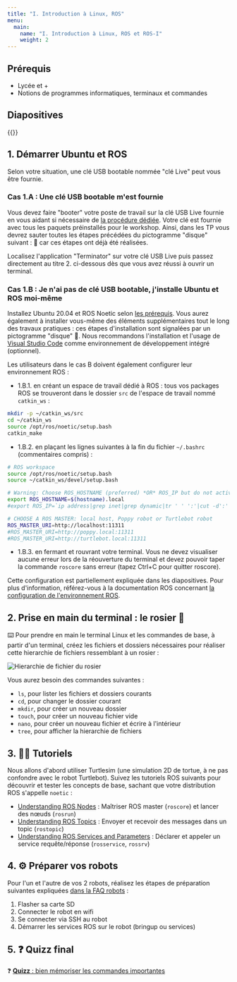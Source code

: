 ```yaml
---
title: "I. Introduction à Linux, ROS"
menu:
  main:
    name: "I. Introduction à Linux, ROS et ROS-I"
    weight: 2
---
```


## Prérequis

* Lycée et +
* Notions de programmes informatiques, terminaux et commandes

## Diapositives

{{<pdf src="https://files.ros4.pro/introduction.pdf" >}}

## 1. Démarrer Ubuntu et ROS

Selon votre situation, une clé USB bootable nommée "clé Live" peut vous être fournie.

### Cas 1.A : Une clé USB bootable m'est fournie

Vous devez faire "booter" votre poste de travail sur la clé USB Live fournie en vous aidant si nécessaire de [la procédure dédiée](https://files.ros4.pro/boot.pdf). Votre clé est fournie avec tous les paquets préinstallés pour le workshop. Ainsi, dans les TP vous devrez sauter toutes les étapes précédées du pictogramme "disque" suivant : 📀 car ces étapes ont déjà été réalisées.

Localisez l'application "Terminator" sur votre clé USB Live puis passez directement au titre 2. ci-dessous dès que vous avez réussi à ouvrir un terminal.

### Cas 1.B : Je n'ai pas de clé USB bootable, j'installe Ubuntu et ROS moi-même

Installez Ubuntu 20.04 et ROS Noetic selon [les prérequis](https://files.ros4.pro/prerequis.pdf). Vous aurez également à installer vous-même des éléments supplémentaires tout le long des travaux pratiques : ces étapes d'installation sont signalées par un pictogramme "disque" 📀. Nous recommandons l'installation et l'usage de [Visual Studio Code](https://code.visualstudio.com/Download) comme environnement de développement intégré (optionnel).

Les utilisateurs dans le cas B doivent également configurer leur environnement ROS :

* 1.B.1. en créant un espace de travail dédié à ROS : tous vos packages ROS se trouveront dans le dossier `src` de l'espace de travail nommé `catkin_ws` :

```bash
mkdir -p ~/catkin_ws/src
cd ~/catkin_ws
source /opt/ros/noetic/setup.bash
catkin_make
```

* 1.B.2. en plaçant les lignes suivantes à la fin du fichier `~/.bashrc` (commentaires compris) :

```bash
# ROS workspace
source /opt/ros/noetic/setup.bash
source ~/catkin_ws/devel/setup.bash

# Warning: Choose ROS_HOSTNAME (preferred) *OR* ROS_IP but do not activate both
export ROS_HOSTNAME=$(hostname).local
#export ROS_IP=`ip address|grep inet|grep dynamic|tr ' ' ':'|cut -d':' -f6|cut -d'/' -f1|head -n1`

# CHOOSE A ROS MASTER: local host, Poppy robot or Turtlebot robot
ROS_MASTER_URI=http://localhost:11311
#ROS_MASTER_URI=http://poppy.local:11311
#ROS_MASTER_URI=http://turtlebot.local:11311

```

* 1.B.3. en fermant et rouvrant votre terminal. Vous ne devez visualiser aucune erreur lors de la réouverture du terminal et devez pouvoir taper la commande `roscore` sans erreur (tapez Ctrl+C pour quitter roscore).

Cette configuration est partiellement expliquée dans les diapositives. Pour plus d'information, référez-vous à la documentation ROS concernant [la configuration de l'environnement ROS](http://wiki.ros.org/ROS/Tutorials/InstallingandConfiguringROSEnvironment).

## 2. Prise en main du terminal : le rosier 🌹

⌨️ Pour prendre en main le terminal Linux et les commandes de base, à partir d'un terminal, créez les fichiers et dossiers nécessaires pour réaliser cette hierarchie de fichiers ressemblant à un rosier :

![Hierarchie de fichier du rosier](img/rosier.png)

Vous aurez besoin des commandes suivantes :

* `ls`, pour lister les fichiers et dossiers courants
* `cd`, pour changer le dossier courant
* `mkdir`, pour créer un nouveau dossier
* `touch`, pour créer un nouveau fichier vide
* `nano`, pour créer un nouveau fichier et écrire à l'intérieur
* `tree`, pour afficher la hierarchie de fichiers

## 3. 🧑‍🏫 Tutoriels

Nous allons d'abord utiliser Turtlesim (une simulation 2D de tortue, à ne pas confondre avec le robot Turtlebot). Suivez les tutoriels ROS suivants pour découvrir et tester les concepts de base, sachant que votre distribution ROS s'appelle `noetic` :

* [Understanding ROS Nodes](http://wiki.ros.org/ROS/Tutorials/UnderstandingNodes) : Maîtriser ROS master (`roscore`) et lancer des nœuds (`rosrun`)
* [Understanding ROS Topics](http://wiki.ros.org/ROS/Tutorials/UnderstandingTopics) : Envoyer et recevoir des messages dans un topic (`rostopic`)
* [Understanding ROS Services and Parameters](http://wiki.ros.org/ROS/Tutorials/UnderstandingServicesParams) : Déclarer et appeler un service requête/réponse (`rosservice`, `rossrv`)

## 4. ⚙️ Préparer vos robots

Pour l'un et l'autre de vos 2 robots, réalisez les étapes de préparation suivantes expliquées [dans la FAQ robots](../faq/pi/) :

1. Flasher sa carte SD
2. Connecter le robot en wifi
3. Se connecter via SSH au robot
4. Démarrer les services ROS sur le robot (bringup ou services)

## 5. ❓ Quizz final

❓ [**Quizz** : bien mémoriser les commandes importantes](quizz.pdf)
